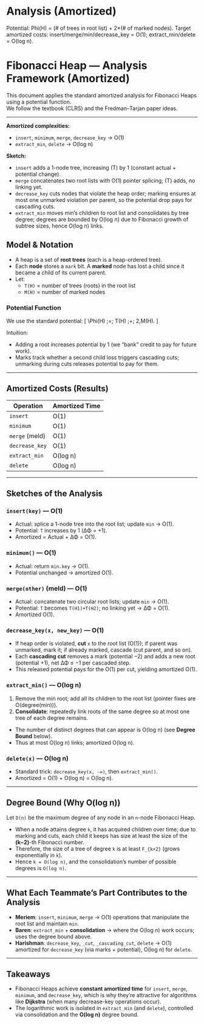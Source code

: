 # Analysis (Amortized) 
Potential: Phi(H) = (# of trees in root list) + 2*(# of marked nodes).
Target amortized costs: insert/merge/min/decrease_key = O(1); extract_min/delete = O(log n).


# Fibonacci Heap — Analysis Framework (Amortized)

This document applies the standard amortized analysis for Fibonacci Heaps using a potential function.  
We follow the textbook (CLRS) and the Fredman–Tarjan paper ideas.

---

**Amortized complexities:**
- `insert`, `minimum`, `merge`, `decrease_key` → O(1)
- `extract_min`, `delete` → O(log n)

**Sketch:**  
- `insert` adds a 1-node tree, increasing \(T\) by 1 (constant actual + potential change).  
- `merge` concatenates two root lists with O(1) pointer splicing; \(T\) adds, no linking yet.  
- `decrease_key` cuts nodes that violate the heap order; marking ensures at most one unmarked violation per parent, so the potential drop pays for cascading cuts.  
- `extract_min` moves min’s children to root list and consolidates by tree degree; degrees are bounded by O(log n) due to Fibonacci growth of subtree sizes, hence O(log n) links.


## Model & Notation
- A heap is a set of **root trees** (each is a heap-ordered tree).
- Each **node** stores a `mark` bit. A **marked** node has lost a child since it became a child of its current parent.
- Let:
  - `T(H)` = number of trees (roots) in the root list
  - `M(H)` = number of marked nodes

### Potential Function
We use the standard potential:
\[
\Phi(H) \;=\; T(H) \;+\; 2\,M(H).
\]

Intuition:
- Adding a root increases potential by 1 (we “bank” credit to pay for future work).
- Marks track whether a second child loss triggers cascading cuts; unmarking during cuts releases potential to pay for them.

---

## Amortized Costs (Results)

| Operation        | Amortized Time |
|------------------|----------------|
| `insert`         | O(1)           |
| `minimum`        | O(1)           |
| `merge` (meld)   | O(1)           |
| `decrease_key`   | O(1)           |
| `extract_min`    | O(log n)       |
| `delete`         | O(log n)       |

---

## Sketches of the Analysis

### `insert(key)` — **O(1)**
- Actual: splice a 1-node tree into the root list; update `min` → O(1).
- Potential: `T` increases by 1 (ΔΦ = +1).
- Amortized = Actual + ΔΦ = O(1).

### `minimum()` — **O(1)**
- Actual: return `min.key` → O(1).
- Potential unchanged → amortized O(1).

### `merge(other)` (meld) — **O(1)**
- Actual: concatenate two circular root lists; update `min` → O(1).
- Potential: `T` becomes `T(H1)+T(H2)`; no linking yet → ΔΦ = O(1).
- Amortized O(1).

### `decrease_key(x, new_key)` — **O(1)**
- If heap order is violated, **cut** `x` to the root list (O(1)); if parent was unmarked, mark it; if already marked, cascade (cut parent, and so on).
- Each **cascading cut** removes a mark (potential −2) and adds a new root (potential +1), net ΔΦ ≤ −1 per cascaded step.
- This released potential pays for the O(1) per cut, yielding amortized O(1).

### `extract_min()` — **O(log n)**
1. Remove the min root; add all its children to the root list (pointer fixes are O(degree(min))).
2. **Consolidate**: repeatedly link roots of the same degree so at most one tree of each degree remains.
- The number of distinct degrees that can appear is O(log n) (see **Degree Bound** below).
- Thus at most O(log n) links; amortized O(log n).

### `delete(x)` — **O(log n)**
- Standard trick: `decrease_key(x, -∞)`, then `extract_min()`.
- Amortized = O(1) + O(log n) = O(log n).

---

## Degree Bound (Why O(log n))
Let `D(n)` be the maximum degree of any node in an `n`-node Fibonacci Heap.
- When a node attains degree `k`, it has acquired children over time; due to marking and cuts, each child it keeps has size at least the size of the **(k−2)**-th Fibonacci number.
- Therefore, the size of a tree of degree `k` is at least `F_{k+2}` (grows exponentially in `k`).
- Hence `k = O(log n)`, and the consolidation’s number of possible degrees is `O(log n)`.

---

## What Each Teammate’s Part Contributes to the Analysis
- **Meriem**: `insert`, `minimum`, `merge` → O(1) operations that manipulate the root list and maintain `min`.
- **Baren**: `extract_min` + **consolidation** → where the O(log n) work occurs; uses the degree bound above.
- **Harishman**: `decrease_key`, `_cut`, `_cascading_cut`, `delete` → O(1) amortized for `decrease_key` (via marks + potential), O(log n) for `delete`.

---

## Takeaways
- Fibonacci Heaps achieve **constant amortized time** for `insert`, `merge`, `minimum`, and `decrease_key`, which is why they’re attractive for algorithms like **Dijkstra** (when many decrease-key operations occur).
- The logarithmic work is isolated in `extract_min` (and `delete`), controlled via consolidation and the **O(log n)** degree bound.

